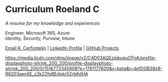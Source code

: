 # Curriculum Roeland C
<i>A resume for my knowledge and experiences</i>

Engineer, Microsoft 365, Azure <BR>
<i>Identity, Security, Purview, Intune</i>  


[Email R. Cerfonteijn](mailto:RoelandC@hotmail.com) |
[LinkedIn Profile](https://www.linkedin.com/in/roelandcerfonteijn) | 
[GitHub Projects](https://github.com/NL12143)

https://media.licdn.com/dms/image/v2/C4D03AQEzjpkuguCFnA/profile-displayphoto-shrink_200_200/profile-displayphoto-shrink_200_200/0/1516772345908?e=1761177600&v=beta&t=de1DGB38z8-R6203aenSE_z2k2ZfqBEdgkr52rbKdHA

